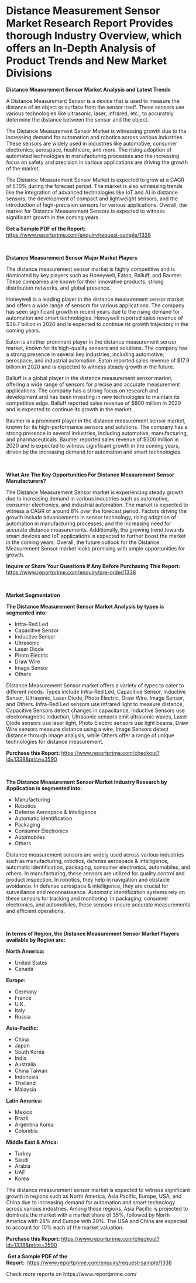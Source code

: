 <p><h1>Distance Measurement Sensor Market Research Report Provides thorough Industry Overview, which offers an In-Depth Analysis of Product Trends and New Market Divisions</h1></p><p><strong>Distance Measurement Sensor Market Analysis and Latest Trends</strong></p>
<p><p>A Distance Measurement Sensor is a device that is used to measure the distance of an object or surface from the sensor itself. These sensors use various technologies like ultrasonic, laser, infrared, etc., to accurately determine the distance between the sensor and the object.</p><p>The Distance Measurement Sensor Market is witnessing growth due to the increasing demand for automation and robotics across various industries. These sensors are widely used in industries like automotive, consumer electronics, aerospace, healthcare, and more. The rising adoption of automated technologies in manufacturing processes and the increasing focus on safety and precision in various applications are driving the growth of the market.</p><p>The Distance Measurement Sensor Market is expected to grow at a CAGR of 5.10% during the forecast period. The market is also witnessing trends like the integration of advanced technologies like IoT and AI in distance sensors, the development of compact and lightweight sensors, and the introduction of high-precision sensors for various applications. Overall, the market for Distance Measurement Sensors is expected to witness significant growth in the coming years.</p></p>
<p><strong>Get a Sample PDF of the Report:&nbsp;</strong> <a href="https://www.reportprime.com/enquiry/request-sample/1338">https://www.reportprime.com/enquiry/request-sample/1338</a></p>
<p>&nbsp;</p>
<p><strong>Distance Measurement Sensor Major Market Players</strong></p>
<p><p>The distance measurement sensor market is highly competitive and is dominated by key players such as Honeywell, Eaton, Balluff, and Baumer. These companies are known for their innovative products, strong distribution networks, and global presence.</p><p>Honeywell is a leading player in the distance measurement sensor market and offers a wide range of sensors for various applications. The company has seen significant growth in recent years due to the rising demand for automation and smart technologies. Honeywell reported sales revenue of $36.7 billion in 2020 and is expected to continue its growth trajectory in the coming years.</p><p>Eaton is another prominent player in the distance measurement sensor market, known for its high-quality sensors and solutions. The company has a strong presence in several key industries, including automotive, aerospace, and industrial automation. Eaton reported sales revenue of $17.9 billion in 2020 and is expected to witness steady growth in the future.</p><p>Balluff is a global player in the distance measurement sensor market, offering a wide range of sensors for precise and accurate measurement applications. The company has a strong focus on research and development and has been investing in new technologies to maintain its competitive edge. Balluff reported sales revenue of $800 million in 2020 and is expected to continue its growth in the market.</p><p>Baumer is a prominent player in the distance measurement sensor market, known for its high-performance sensors and solutions. The company has a strong presence in several industries, including automotive, manufacturing, and pharmaceuticals. Baumer reported sales revenue of $300 million in 2020 and is expected to witness significant growth in the coming years, driven by the increasing demand for automation and smart technologies.</p></p>
<p>&nbsp;</p>
<p><strong>What Are The Key Opportunities For Distance Measurement Sensor Manufacturers?</strong></p>
<p><p>The Distance Measurement Sensor market is experiencing steady growth due to increasing demand in various industries such as automotive, consumer electronics, and industrial automation. The market is expected to witness a CAGR of around 8% over the forecast period. Factors driving the growth include advancements in sensor technology, rising adoption of automation in manufacturing processes, and the increasing need for accurate distance measurements. Additionally, the growing trend towards smart devices and IoT applications is expected to further boost the market in the coming years. Overall, the future outlook for the Distance Measurement Sensor market looks promising with ample opportunities for growth.</p></p>
<p><strong>Inquire or Share Your Questions If Any Before Purchasing This Report:</strong> <a href="https://www.reportprime.com/enquiry/pre-order/1338">https://www.reportprime.com/enquiry/pre-order/1338</a></p>
<p>&nbsp;</p>
<p><strong>Market Segmentation</strong></p>
<p><strong>The Distance Measurement Sensor Market Analysis by types is segmented into:</strong></p>
<p><ul><li>Infra-Red Led</li><li>Capacitive Sensor</li><li>Inductive Sensor</li><li>Ultrasonic</li><li>Laser Diode</li><li>Photo Electric</li><li>Draw Wire</li><li>Image Sensor</li><li>Others</li></ul></p>
<p><p>Distance Measurement Sensor market offers a variety of types to cater to different needs. Types include Infra-Red Led, Capacitive Sensor, Inductive Sensor, Ultrasonic, Laser Diode, Photo Electric, Draw Wire, Image Sensor, and Others. Infra-Red Led sensors use infrared light to measure distance, Capacitive Sensors detect changes in capacitance, Inductive Sensors use electromagnetic induction, Ultrasonic sensors emit ultrasonic waves, Laser Diode sensors use laser light, Photo Electric sensors use light beams, Draw Wire sensors measure distance using a wire, Image Sensors detect distance through image analysis, while Others offer a range of unique technologies for distance measurement.</p></p>
<p><strong>Purchase this Report:&nbsp;</strong><a href="https://www.reportprime.com/checkout?id=1338&price=3590">https://www.reportprime.com/checkout?id=1338&price=3590</a></p>
<p>&nbsp;</p>
<p><strong>The Distance Measurement Sensor Market Industry Research by Application is segmented into:</strong></p>
<p><ul><li>Manufacturing</li><li>Robotics</li><li>Defense Aerospace & Intelligence</li><li>Automatic Identification</li><li>Packaging</li><li>Consumer Electronics</li><li>Automobiles</li><li>Others</li></ul></p>
<p><p>Distance measurement sensors are widely used across various industries such as manufacturing, robotics, defense aerospace & intelligence, automatic identification, packaging, consumer electronics, automobiles, and others. In manufacturing, these sensors are utilized for quality control and product inspection. In robotics, they help in navigation and obstacle avoidance. In defense aerospace & intelligence, they are crucial for surveillance and reconnaissance. Automatic identification systems rely on these sensors for tracking and monitoring. In packaging, consumer electronics, and automobiles, these sensors ensure accurate measurements and efficient operations.</p></p>
<p>&nbsp;</p>
<p><strong>In terms of Region, the Distance Measurement Sensor Market Players available by Region are:</strong></p>
<p>
    <p> <strong> North America: </strong>
        <ul>
            <li>United States</li>
            <li>Canada</li>
        </ul>
        </p> 
    <p> <strong> Europe: </strong>
        <ul>
            <li>Germany</li>
            <li>France</li>
            <li>U.K.</li>
            <li>Italy</li>
            <li>Russia</li>
        </ul>
        </p> 
    <p> <strong> Asia-Pacific: </strong>
        <ul>
            <li>China</li>
            <li>Japan</li>
            <li>South Korea</li>
            <li>India</li>
            <li>Australia</li>
            <li>China Taiwan</li>
            <li>Indonesia</li>
            <li>Thailand</li>
            <li>Malaysia</li>
        </ul>
        </p> 
    <p> <strong> Latin America: </strong>
        <ul>
            <li>Mexico</li>
            <li>Brazil</li>
            <li>Argentina Korea</li>
            <li>Colombia</li>
        </ul>
        </p> 
    <p> <strong> Middle East & Africa: </strong>
        <ul>
            <li>Turkey</li>
            <li>Saudi</li>
            <li>Arabia</li>
            <li>UAE</li>
            <li>Korea</li>
        </ul>
    </p>
    </p>
<p><p>The distance measurement sensor market is expected to witness significant growth in regions such as North America, Asia Pacific, Europe, USA, and China due to increasing demand for automation and smart technology across various industries. Among these regions, Asia Pacific is projected to dominate the market with a market share of 35%, followed by North America with 28% and Europe with 20%. The USA and China are expected to account for 10% each of the market valuation.</p></p>
<p><strong>Purchase this Report: </strong><a href="https://www.reportprime.com/checkout?id=1338&price=3590">https://www.reportprime.com/checkout?id=1338&price=3590</a></p>
<p>&nbsp;<strong>Get a Sample PDF of the Report:&nbsp;&nbsp;</strong><a href="https://www.reportprime.com/enquiry/request-sample/1338">https://www.reportprime.com/enquiry/request-sample/1338</a></p>
<p><strong></strong></p>
<p>Check more reports on https://www.reportprime.com/</p>